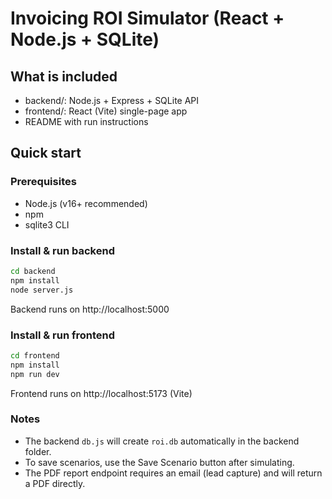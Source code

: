 # Invoicing ROI Simulator (React + Node.js + SQLite)

## What is included
- backend/: Node.js + Express + SQLite API
- frontend/: React (Vite) single-page app
- README with run instructions

## Quick start

### Prerequisites
- Node.js (v16+ recommended)
- npm
- sqlite3 CLI

### Install & run backend
```bash
cd backend
npm install
node server.js
```
Backend runs on http://localhost:5000

### Install & run frontend
```bash
cd frontend
npm install
npm run dev
```
Frontend runs on http://localhost:5173 (Vite)

### Notes
- The backend `db.js` will create `roi.db` automatically in the backend folder.
- To save scenarios, use the Save Scenario button after simulating.
- The PDF report endpoint requires an email (lead capture) and will return a PDF directly.
